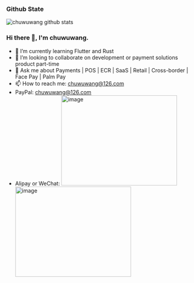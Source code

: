 <!--
### Hi there 👋, I'm chuwuwang.

QQ: 645521797
Email: chuwuwang@126.com
-->

### Github State
![chuwuwang github stats](https://github-readme-stats.vercel.app/api?username=chuwuwang&show_icons=true&theme=radical)

<!--
**chuwuwang/chuwuwang** is a ✨ _special_ ✨ repository because its `README.md` (this file) appears on your GitHub profile.

Here are some ideas to get you started:

- 🔭 I’m currently working on ...
- 🌱 I’m currently learning ...
- 👯 I’m looking to collaborate on ...
- 🤔 I’m looking for help with ...
- 💬 Ask me about ...
- 📫 How to reach me: ...
- 😄 Pronouns: ...
- ⚡ Fun fact: ...
-->

### Hi there 👋, I'm chuwuwang.

- 🌱 I’m currently learning Flutter and Rust
- 👯 I’m looking to collaborate on development or payment solutions product part-time
- 💬 Ask me about Payments | POS | ECR | SaaS | Retail | Cross-border | Face Pay | Palm Pay
- 📫 How to reach me: chuwuwang@126.com
- PayPal: chuwuwang@126.com
- Alipay or WeChat: <img width="307" height="239" alt="image" src="https://github.com/user-attachments/assets/be21e52b-3782-4d0f-9630-42900bd054f0" /> <img width="307" height="239" alt="image" src="https://github.com/user-attachments/assets/91955f76-b8d8-4ca4-be6b-92e661bc3806" />
